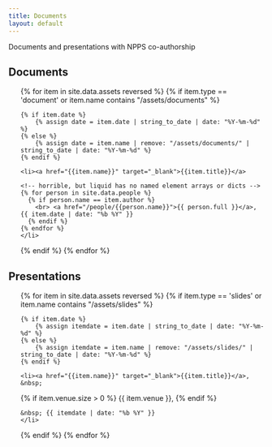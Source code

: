 ```yaml
---
title: Documents
layout: default
---
```


<!-- add items to _data/assets, and add materials to assets/documents and assets/slides -->

Documents and presentations with NPPS co-authorship

## Documents

<ul>
{% for item in site.data.assets reversed %}
  {% if item.type == 'document' or item.name contains "/assets/documents" %}

    {% if item.date %}
        {% assign date = item.date | string_to_date | date: "%Y-%m-%d" %}
    {% else %}
        {% assign date = item.name | remove: "/assets/documents/" | string_to_date | date: "%Y-%m-%d" %}
    {% endif %}

    <li><a href="{{item.name}}" target="_blank">{{item.title}}</a>
    
    <!-- horrible, but liquid has no named element arrays or dicts -->
    {% for person in site.data.people %}
      {% if person.name == item.author %}
        <br> <a href="/people/{{person.name}}">{{ person.full }}</a>, {{ item.date | date: "%b %Y" }}
      {% endif %}
    {% endfor %}
    </li>
  {% endif %}
{% endfor %}
</ul>

## Presentations

<ul>
{% for item in site.data.assets reversed %}
  {% if item.type == 'slides' or item.name contains "/assets/slides" %}

    {% if item.date %}
        {% assign itemdate = item.date | string_to_date | date: "%Y-%m-%d" %}
    {% else %}
        {% assign itemdate = item.name | remove: "/assets/slides/" | string_to_date | date: "%Y-%m-%d" %}
    {% endif %}

    <li><a href="{{item.name}}" target="_blank">{{item.title}}</a>, &nbsp;

<!--

  {% assign authors = item.author | split: " " %}
  {% for author in authors %}
    {% for person in site.data.people %}
      {% if person.name == author %}
        <a href="/people/{{person.name}}">{{ person.full }}</a> &nbsp; 
      {% endif %}
    {% endfor %}
  {% endfor %}

-->

  {% if item.venue.size > 0 %}
    {{ item.venue }},
  {% endif %}

    &nbsp; {{ itemdate | date: "%b %Y" }}
    </li>
  {% endif %}
{% endfor %}
</ul>
